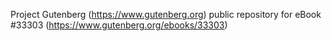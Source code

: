 Project Gutenberg (https://www.gutenberg.org) public repository for eBook #33303 (https://www.gutenberg.org/ebooks/33303)
